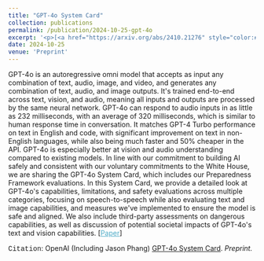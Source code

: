 ```yaml
---
title: "GPT-4o System Card"
collection: publications
permalink: /publication/2024-10-25-gpt-4o
excerpt: '<p>[<a href="https://arxiv.org/abs/2410.21276" style="color:#51ADC8;">Paper</a>] - <a href="/publication/2024-10-25-gpt-4o" style="color:#51ADC8;">Abstract</a><br /><span style="font-family:Courier New">Citation</span>: OpenAI (Including Jason Phang) <u>GPT-4o System Card</u>. <i>Preprint.</i></p>'
date: 2024-10-25
venue: 'Preprint'
---
```


GPT-4o is an autoregressive omni model that accepts as input any combination of text, audio, image, and video, and generates any combination of text, audio, and image outputs. It's trained end-to-end across text, vision, and audio, meaning all inputs and outputs are processed by the same neural network. GPT-4o can respond to audio inputs in as little as 232 milliseconds, with an average of 320 milliseconds, which is similar to human response time in conversation. It matches GPT-4 Turbo performance on text in English and code, with significant improvement on text in non-English languages, while also being much faster and 50% cheaper in the API. GPT-4o is especially better at vision and audio understanding compared to existing models. In line with our commitment to building AI safely and consistent with our voluntary commitments to the White House, we are sharing the GPT-4o System Card, which includes our Preparedness Framework evaluations. In this System Card, we provide a detailed look at GPT-4o's capabilities, limitations, and safety evaluations across multiple categories, focusing on speech-to-speech while also evaluating text and image capabilities, and measures we've implemented to ensure the model is safe and aligned. We also include third-party assessments on dangerous capabilities, as well as discussion of potential societal impacts of GPT-4o's text and vision capabilities.
[<a href="https://arxiv.org/abs/2410.21276" style="color:#51ADC8;">Paper</a>]

<span style="font-family:Courier New">Citation</span>: OpenAI (Including Jason Phang) <u>GPT-4o System Card</u>. <i>Preprint.</i> 